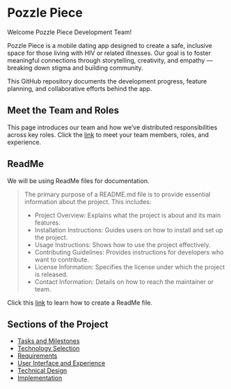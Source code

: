 # Pozzle Piece 
Welcome Pozzle Piece Development Team!

Pozzle Piece is a mobile dating app designed to create a safe, inclusive space for those living with HIV or related illnesses. Our goal is to foster meaningful connections through storytelling, creativity, and empathy — breaking down stigma and building community. 

This GitHub repository documents the development progress, feature planning, and collaborative efforts behind the app.

## Meet the Team and Roles
This page introduces our team and how we’ve distributed responsibilities across key roles. Click the [link]() to meet your team members, roles, and experience.

## ReadMe
We will be using ReadMe files for documentation. 
> The primary purpose of a README.md file is to provide essential information about the project. This includes:
>
> - Project Overview: Explains what the project is about and its main features.
> - Installation Instructions: Guides users on how to install and set up the project.
> - Usage Instructions: Shows how to use the project effectively.
> - Contributing Guidelines: Provides instructions for developers who want to contribute.
> - License Information: Specifies the license under which the project is released.
> - Contact Information: Details on how to reach the maintainer or team.

Click this [link](https://www.geeksforgeeks.org/git/what-is-readme-md-file/) to learn how to create a ReadMe file.

## Sections of the Project
- [Tasks and Milestones](https://www.notion.so/297564aa131e808bb934e11ef2d44763?v=297564aa131e80029fbb000c1226cc35)
- [Technology Selection]()
- [Requirements]()
- [User Interface and Experience]()
- [Technical Design]()
- [Implementation]()
